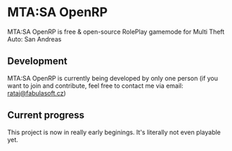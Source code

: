 # MTA:SA OpenRP
MTA:SA OpenRP is free &amp; open-source RolePlay gamemode for Multi Theft Auto: San Andreas

## Development
MTA:SA OpenRP is currently being developed by only one person (if you want to join and contribute, feel free to contact me via email: rataj@fabulasoft.cz)

## Current progress
This project is now in really early beginings. It's literally not even playable yet.
